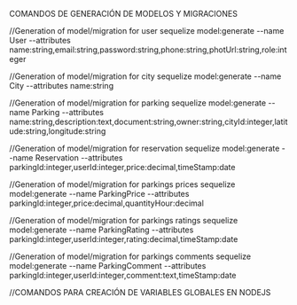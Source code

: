 COMANDOS DE GENERACIÓN DE MODELOS Y MIGRACIONES

//Generation of model/migration for user
sequelize model:generate --name User --attributes name:string,email:string,password:string,phone:string,photUrl:string,role:integer

//Generation of model/migration for city
sequelize model:generate --name City --attributes name:string

//Generation of model/migration for parking
sequelize model:generate --name Parking --attributes name:string,description:text,document:string,owner:string,cityId:integer,latitude:string,longitude:string

//Generation of model/migration for reservation
sequelize model:generate --name Reservation --attributes parkingId:integer,userId:integer,price:decimal,timeStamp:date

//Generation of model/migration for parkings prices
sequelize model:generate --name ParkingPrice --attributes parkingId:integer,price:decimal,quantityHour:decimal

//Generation of model/migration for parkings ratings
sequelize model:generate --name ParkingRating --attributes parkingId:integer,userId:integer,rating:decimal,timeStamp:date

//Generation of model/migration for parkings comments
sequelize model:generate --name ParkingComment --attributes parkingId:integer,userId:integer,comment:text,timeStamp:date

//COMANDOS PARA CREACIÓN DE VARIABLES GLOBALES EN NODEJS
